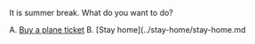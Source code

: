 It is summer break. What do you want to do? 

A. [Buy a plane ticket](../ticket.md)
B. [Stay home](../stay-home/stay-home.md